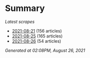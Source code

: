 # Summary
*Latest scrapes*
* [2021-08-21](https://github.com/nuuuwan/news_lk/blob/data/news_lk.2021-08-21.json) (156 articles)
* [2021-08-25](https://github.com/nuuuwan/news_lk/blob/data/news_lk.2021-08-25.json) (165 articles)
* [2021-08-26](https://github.com/nuuuwan/news_lk/blob/data/news_lk.2021-08-26.json) (54 articles)

*Generated at 02:08PM, August 26, 2021*